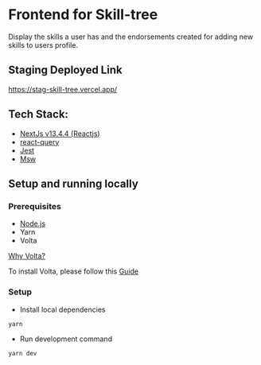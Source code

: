 # Frontend for Skill-tree 

Display the skills a user has and the endorsements created for adding new skills to users profile.

## Staging Deployed Link 
https://stag-skill-tree.vercel.app/

## Tech Stack:

- [NextJs v13.4.4 (Reactjs)](https://nextjs.org/)
- [react-query](https://tanstack.com/query/v3/)
- [Jest](https://jestjs.io/)
- [Msw](https://mswjs.io/)

## Setup and running locally

### Prerequisites
- [Node.js](https://nodejs.org/en/download)
- Yarn 
- Volta

[Why Volta?](https://docs.volta.sh/guide/#why-volta)

To install Volta, please follow this [Guide](https://docs.volta.sh/guide/getting-started)

### Setup
- Install local dependencies
```
yarn
```
- Run development command
```
yarn dev
```

